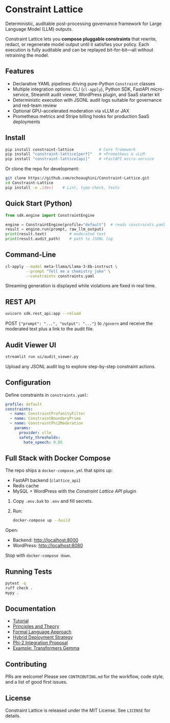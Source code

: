 # Constraint Lattice

Deterministic, auditable post-processing governance framework for Large Language Model (LLM) outputs.

Constraint Lattice lets you **compose pluggable constraints** that rewrite, redact, or regenerate model output until it satisfies your policy. Each execution is fully auditable and can be replayed bit-for-bit—all without retraining the model.

## Features
- Declarative YAML pipelines driving pure-Python `Constraint` classes
- Multiple integration options: CLI (`cl-apply`), Python SDK, FastAPI micro-service, Streamlit audit viewer, WordPress plugin, and SaaS starter kit
- Deterministic execution with JSONL audit logs suitable for governance and red-team review
- Optional GPU-accelerated moderation via vLLM or JAX
- Prometheus metrics and Stripe billing hooks for production SaaS deployments

## Install

```bash
pip install constraint-lattice           # Core framework
pip install "constraint-lattice[perf]"   # +Prometheus & vLLM
pip install "constraint-lattice[api]"    # +FastAPI micro-service
```

Or clone the repo for development:

```bash
git clone https://github.com/ochoaughini/Constraint-Lattice.git
cd Constraint-Lattice
pip install -e .[dev]    # Lint, type-check, tests
```

## Quick Start (Python)

```python
from sdk.engine import ConstraintEngine

engine = ConstraintEngine(profile="default")  # reads constraints.yaml
result = engine.run(prompt, raw_llm_output)
print(result.text)          # moderated text
print(result.audit_path)    # path to JSONL log
```

## Command-Line

```bash
cl-apply --model meta-llama/Llama-3-8b-instruct \
         --prompt "Tell me a chemistry joke" \
         --constraints constraints.yaml
```

Streaming generation is displayed while violations are fixed in real time.

## REST API

```bash
uvicorn sdk.rest_api:app --reload
```

POST `{"prompt": "...", "output": "..."}` to `/govern` and receive the moderated text plus a link to the audit file.

## Audit Viewer UI

```bash
streamlit run ui/audit_viewer.py
```

Upload any JSONL audit log to explore step-by-step constraint actions.

## Configuration

Define constraints in `constraints.yaml`:

```yaml
profile: default
constraints:
  - name: ConstraintProfanityFilter
  - name: ConstraintBoundaryPrime
  - name: ConstraintPhi2Moderation
    params:
      provider: vllm
      safety_thresholds:
        hate_speech: 0.85
```

## Full Stack with Docker Compose

The repo ships a `docker-compose.yml` that spins up:

* FastAPI backend (`clattice_api`)
* Redis cache
* MySQL + WordPress with the *Constraint Lattice API* plugin

1. Copy `.env.bak` to `.env` and fill secrets.
2. Run:

   ```bash
   docker-compose up --build
   ```

Open:

* Backend: <http://localhost:8000>
* WordPress: <http://localhost:8080>

Stop with `docker-compose down`.

## Running Tests

```bash
pytest -q
ruff check .
mypy .
```

## Documentation

- [Tutorial](docs/tutorial.md)
- [Principles and Theory](docs/principles.md)
- [Formal Language Approach](docs/formal_language_approach.md)
- [Hybrid Deployment Strategy](docs/hybrid_deployment_strategy.md)
- [Phi-2 Integration Proposal](docs/phi2_integration_proposal.md)
- [Example: Transformers Gemma](docs/transformers_gemma_example.md)


## Contributing

PRs are welcome! Please see `CONTRIBUTING.md` for the workflow, code style, and a list of good first issues.

## License

Constraint Lattice is released under the MIT License. See `LICENSE` for details.
